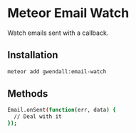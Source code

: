 Meteor Email Watch
===================

Watch emails sent with a callback.

Installation
------------

``` sh
meteor add gwendall:email-watch
```

Methods
-------


``` sh
Email.onSent(function(err, data) {
  // Deal with it
});
```
